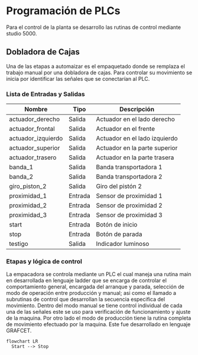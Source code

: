 # Programación de PLCs

Para el control de la planta se desarrollo las rutinas de control mediante studio 5000.

## Dobladora de Cajas

Una de las etapas a automaizar es el empaquetado donde se remplaza el trabajo manual por una dobladora de cajas. Para controlar su movimiento se inicia por identificar las señales que se conectarían al PLC.


### Lista de Entradas y Salidas 

|      Nombre            |      Tipo      |      Descripción                     |
|------------------------|----------------|--------------------------------------|
|      actuador_derecho  |      Salida    |      Actuador en el lado derecho     |
|      actuador_frontal  |      Salida    |      Actuador en el frente           |
|      actuador_izquierdo|      Salida    |      Actuador en el lado izquierdo   |
|      actuador_superior |      Salida    |      Actuador en la parte superior   |
|      actuador_trasero  |      Salida    |      Actuador en la parte trasera    |
|      banda_1           |      Salida    |      Banda transportadora 1          |
|      banda_2           |      Salida    |      Banda transportadora 2          |
|      giro_piston_2     |      Salida    |      Giro del pistón 2               |
|      proximidad_1      |      Entrada   |      Sensor de proximidad 1          |
|      proximidad_2      |      Entrada   |      Sensor de proximidad 2          |
|      proximidad_3      |      Entrada   |      Sensor de proximidad 3          |
|      start             |      Entrada   |      Botón de inicio                 |
|      stop              |      Entrada   |      Botón de parada                 |
|      testigo           |      Salida    |      Indicador luminoso              |

### Etapas y lógica de control

La empacadora se controla mediante un PLC el cual maneja una rutina main en desarrollada en lenguaje ladder que se encarga de controlar el comportamiento general, encargada del arranque y parada, selección de modo de operación entre producción y manual; asi como el llamado a subrutinas de control que desarrollan la secuencia especifica del movimiento. Dentro del modo manual se tiene control individual de cada una de las señales este se uso para verificación de funcionamiento y ajuste de la maquina. Por otro lado el modo de producción tiene la rutina completa de movimiento efectuado por la maquina. Este fue desarrollado en lenguaje GRAFCET.

```
flowchart LR
  Start --> Stop

```


